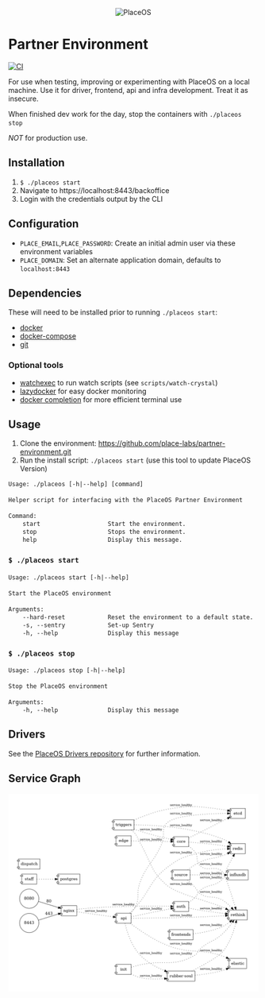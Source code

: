 <p align="center">
  <img src="https://github.com/placeos.png?size=200" alt="PlaceOS" />
</p>

# Partner Environment

[![CI](https://github.com/place-labs/partner-environment/actions/workflows/ci.yml/badge.svg)](https://github.com/place-labs/partner-environment/actions/workflows/ci.yml)

For use when testing, improving or experimenting with PlaceOS on a local machine.
Use it for driver, frontend, api and infra development. Treat it as insecure.

When finished dev work for the day, stop the containers with `./placeos stop`

*NOT* for production use.

## Installation

1. `$ ./placeos start`
1. Navigate to https://localhost:8443/backoffice
1. Login with the credentials output by the CLI

## Configuration

- `PLACE_EMAIL`,`PLACE_PASSWORD`: Create an initial admin user via these environment variables
- `PLACE_DOMAIN`: Set an alternate application domain, defaults to `localhost:8443`

## Dependencies

These will need to be installed prior to running `./placeos start`:

- [docker](https://www.docker.com/)
- [docker-compose](https://github.com/docker/compose)
- [git](https://git-scm.com/)

### Optional tools

- [watchexec](https://github.com/watchexec/watchexec) to run watch scripts (see `scripts/watch-crystal`)
- [lazydocker](https://github.com/jesseduffield/lazydocker) for easy docker monitoring
- [docker completion](https://docs.docker.com/compose/completion/) for more efficient terminal use

## Usage

1. Clone the environment: https://github.com/place-labs/partner-environment.git
1. Run the install script: `./placeos start` (use this tool to update PlaceOS Version)

```shell-session
Usage: ./placeos [-h|--help] [command]

Helper script for interfacing with the PlaceOS Partner Environment

Command:
    start                   Start the environment.
    stop                    Stops the environment.
    help                    Display this message.
```

### `$ ./placeos start`

```shell-session
Usage: ./placeos start [-h|--help]

Start the PlaceOS environment

Arguments:
    --hard-reset            Reset the environment to a default state.
    -s, --sentry            Set-up Sentry
    -h, --help              Display this message
```

### `$ ./placeos stop`

```shell-session
Usage: ./placeos stop [-h|--help]

Stop the PlaceOS environment

Arguments:
    -h, --help              Display this message
```

## Drivers

See the [PlaceOS Drivers repository](https://github.com/PlaceOS/drivers) for further information.

## Service Graph

![Service graph for PlaceOS](/images/service-graph.png)
